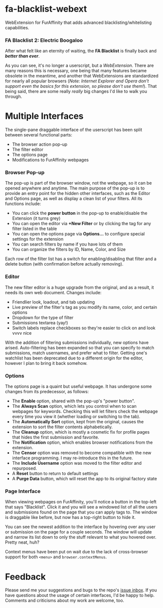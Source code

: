 # fa-blacklist-webext
WebExtension for FurAffinity that adds advanced blacklisting/whitelisting capabilities.

### FA Blacklist 2: Electric Boogaloo
After what felt like an eternity of waiting, the **FA Blacklist** is finally back and ***better than ever***.

As you can see, it's no longer a userscript, but a *WebExtension*. There are many reasons this is necessary, one being that many features became obsolete in the meantime, and another that WebExtensions are standardized for nearly all popular browsers (*Note: Internet Explorer and Opera don't support even the basics for this extension, so please don't use them!*). That being said, there are some really *really* big changes I'd like to walk you through.

# Multiple Interfaces
The single-pane draggable interface of the userscript has been split between several functional parts:
* The browser action pop-up
* The filter editor
* The options page
* Modifications to FurAffinity webpages

### Browser Pop-up
The pop-up is part of the browser window, not the webpage, so it can be opened anywhere and anytime. The main purpose of the pop-up is to provide an entry point for the hidden other interfaces, such as the Editor and Options page, as well as display a clean list of your filters. All its functions include:
* You can click the **power button** in the pop-up to enable/disable the Extension (it turns grey)
* You can open the editor via **+New Filter** or by clicking the tag for any filter listed in the table
* You can open the options page via **Options...** to configure special settings for the extension
* You can search filters by name if you have lots of them
* You can organize the filters by ID, Name, Color, and Size

Each row of the filter list has a switch for enabling/disabling that filter and a delete button (with confirmation before actually removing).

### Editor
The new filter editor is a huge upgrade from the original, and as a result, it needs its own web document. Changes include:
* Friendlier look, loadout, and tab updating
* Live preview of the filter's tag as you modify its name, color, and certain options
* Dropdown for the type of filter
* Submissions textarea (yay!)
* Switch labels replace checkboxes so they're easier to click on and look vvvv nice

With the addition of filtering submissions individually, new options have arised. Auto-filtering has been expanded so that you can specify to match submissions, match usernames, and prefer what to filter. Getting one's watchlist has been deprecated due to a different origin for the editor, however I plan to bring it back somehow.

### Options
The options page is a quaint but useful webpage. It has undergone some changes from its predecessor, as follows:
* The **Enable** option, shared with the pop-up's "power button".
* The **Always Scan** option, which lets you control when to scan webpages for keywords. Checking this will let filters check the webpage every time you view it (whether loading or switching to the tab).
* The **Automatically Sort** option, kept from the original, causes the extension to sort the filter contents alphabetically.
* The **Cleanup** option, which is mostly a cosmetic fix for profile pages that hides the first submission and favorite.
* The **Notification** option, which enables browser notifications from the extension.
* The **Censor** option was removed to become compatible with the new interface programming. I may re-introduce this in the future.
* The **Include Username** option was moved to the filter editor and repurposed.
* A **Reset** button to return to default settings
* A **Purge Data** button, which will reset the app to its original factory state

### Page Interface
When viewing webpages on FurAffinity, you'll notice a button in the top-left that says "Blacklist". Click it and you will see a windowed list of all the users and submissions found on the page that you can apply tags to. The window is draggable like before, but now has a top-right button to hide it.

You can see the newest addition to the interface by hovering over any user or submission on the page for a couple seconds. The window will update and narrow its list down to only the stuff relevant to what you hovered over. Pretty neat, huh?

Context menus have been put on wait due to the lack of cross-browser support for both `<menu>` and `browser.contextMenus`.

# Feedback
Please send me your suggestions and bugs to the repo's [issue inbox](https://github.com/DragonOfMath/fa-blacklist-webext/issues/new). If you have questions about the usage of certain interfaces, I'd be happy to help. Comments and criticisms about my work are welcome, too.

